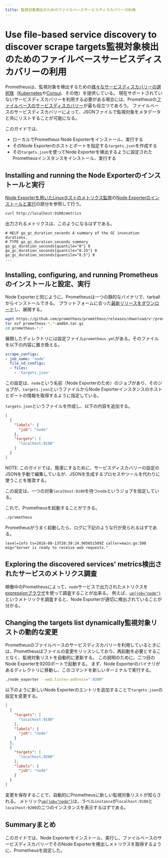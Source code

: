 ```yaml
---
title: 監視対象検出のためのファイルベースサービスディスカバリーの利用
---
```


# <span class="original-header">Use file-based service discovery to discover scrape targets</span>監視対象検出のためのファイルベースサービスディスカバリーの利用

Prometheusは、監視対象を検出するための[様々なサービスディスカバリーの選択肢](https://github.com/prometheus/prometheus/tree/master/discovery)（[Kubernetes](/ja/docs/prometheus/latest/configuration/configuration/#<kubernetes_sd_config>)や[Consul](/ja/docs/prometheus/latest/configuration/configuration/#<consul_sd_config>)、その他）を提供している。
現在サポートされていないサービスディスカバリーを利用する必要がある場合には、Prometheusの[ファイルベースのサービスディスカバリー](/ja/docs/prometheus/latest/configuration/configuration/#<file_sd_config>)が最も役立つであろう。
ファイルベースのサービスディスカバリーによって、JSONファイルで監視対象をメタデータと共にリストすることが可能になる。

このガイドでは、

* ローカルでPrometheus Node Exporterをインストール、実行する
* そのNode Exporterのホストとポートを指定する`targets.json`を作成する
* その`targets.json`を使ってNode Exporterを検出するように設定されたPrometheusインスタンスをインストール、実行する

## <span class="original-header">Installing and running the </span>Node Exporterのインストールと実行

[Node Exporterを用いたLinuxホストのメトリクス監視](../node-exporter)の[Node Exporterのインストールと実行](../node-exporter#installing-and-running-the-node-exporter)の部分を参照して行う。

```bash
curl http://localhost:9100/metrics
```

出力されるメトリクスは、このようになるはずである。

```
# HELP go_gc_duration_seconds A summary of the GC invocation durations.
# TYPE go_gc_duration_seconds summary
go_gc_duration_seconds{quantile="0"} 0
go_gc_duration_seconds{quantile="0.25"} 0
go_gc_duration_seconds{quantile="0.5"} 0
...
```

## <span class="original-header">Installing, configuring, and running </span>Prometheusのインストールと設定、実行

Node Exporterと同じように、Prometheusは一つの静的なバイナリで、tarballからインストールできる。
プラットフォームに合った[最新リリースをダウンロード](/download#prometheus)し、展開する。

```bash
wget https://github.com/prometheus/prometheus/releases/download/v*/prometheus-*.*-amd64.tar.gz
tar xvf prometheus-*.*-amd64.tar.gz
cd prometheus-*.*
```

展開したディレクトリには設定ファイル`prometheus.yml`がある。そのファイルを以下の内容に置き換える。

```yaml
scrape_configs:
- job_name: 'node'
  file_sd_configs:
  - files:
    - 'targets.json'
```

この設定は、`node`という名前（Node Exporterのため）のジョブがあり、そのジョブが、`targets.json`というファイルからNode Exporterインスタンスのホストとポートの情報を取得するように指定している。

`targets.json`というファイルを作成し、以下の内容を追加する。

```json
[
  {
    "labels": {
      "job": "node"
    },
    "targets": [
      "localhost:9100"
    ]
  }
]
```

NOTE: このガイドでは、簡潔にするために、サービスディスカバリーの設定のJSONを手動で編集しているが、JSONを生成するプロセスやツールを代わりに使うことを推奨する。

この設定は、一つの対象`localhost:9100`を持つ`node`というジョブを指定している。

これで、Prometheusを起動することができる。

```bash
./prometheus
```

Prometheusがうまく起動したら、ログに下記のような行が見られるはずである。

```
level=info ts=2018-08-13T20:39:24.905651509Z caller=main.go:500 msg="Server is ready to receive web requests."
```

## <span class="original-header">Exploring the discovered services' metrics</span>検出されたサービスのメトリクス調査

稼働中のPrometheusによって、`node`サービスで出力されたメトリクスを[expressionブラウザ](/ja/docs/visualization/browser)を使って調査することが出来る。
例えば、[`up{job="node"}`](http://localhost:9090/graph?g0.range_input=1h&g0.expr=up%7Bjob%3D%22node%22%7D&g0.tab=1)というメトリックを調査すると、Node Exporterが適切に検出されていることが分かる。

## <span class="original-header">Changing the targets list dynamically</span>監視対象リストの動的な変更

Prometheusのファイルベースのサービスディスカバリーを利用しているときには、Prometheusはファイルの変更をリッスンしており、再起動を必要とすることなく、監視対象リストを自動的に更新する。
この説明のために、二つ目のNode Exporterを9200ポートで起動する。
まず、Node Exporterのバイナリがあるディレクトリに移動し、このコマンドを新しいターミナルで実行する。

```bash
./node_exporter --web.listen-address=":9200"
```

以下のように新しいNode Exporterのエントリを追加することで`targets.json`の設定を変更する。

```json
[
  {
    "targets": [
      "localhost:9100"
    ],
    "labels": {
      "job": "node"
    }
  },
  {
    "targets": [
      "localhost:9200"
    ],
    "labels": {
      "job": "node"
    }
  }
]
```

変更を保存することで、自動的にPrometheusに新しい監視対象リストが知らされる。
メトリック[`up{job="node"}`](http://localhost:9090/graph?g0.range_input=1h&g0.expr=up%7Bjob%3D%22node%22%7D&g0.tab=1)は、ラベル`instance`が`localhost:9100`と`localhost:9200`の二つのインスタンスを表示するはずである。

## <span class="original-header">Summary</span>まとめ

このガイドでは、Node Exporterをインストール、実行し、ファイルベースのサービスディスカバリーでそのNode Exporterを検出しメトリクスを取得するように、Prometheusを設定した。
